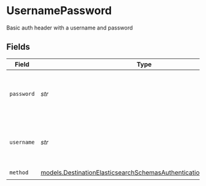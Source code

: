 # UsernamePassword

Basic auth header with a username and password


## Fields

| Field                                                                                                                                      | Type                                                                                                                                       | Required                                                                                                                                   | Description                                                                                                                                |
| ------------------------------------------------------------------------------------------------------------------------------------------ | ------------------------------------------------------------------------------------------------------------------------------------------ | ------------------------------------------------------------------------------------------------------------------------------------------ | ------------------------------------------------------------------------------------------------------------------------------------------ |
| `password`                                                                                                                                 | *str*                                                                                                                                      | :heavy_check_mark:                                                                                                                         | Basic auth password to access a secure Elasticsearch server                                                                                |
| `username`                                                                                                                                 | *str*                                                                                                                                      | :heavy_check_mark:                                                                                                                         | Basic auth username to access a secure Elasticsearch server                                                                                |
| `method`                                                                                                                                   | [models.DestinationElasticsearchSchemasAuthenticationMethodMethod](../models/destinationelasticsearchschemasauthenticationmethodmethod.md) | :heavy_check_mark:                                                                                                                         | N/A                                                                                                                                        |